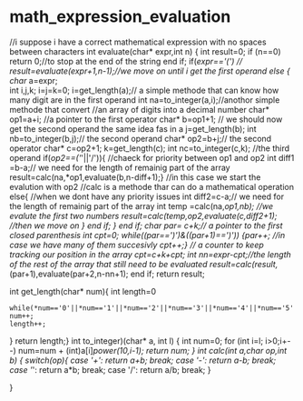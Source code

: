 # math_expression_evaluation
//i suppose i have a correct mathematical expression with no spaces between characters
int evaluate(char* expr,int n)
{
    int result=0;
    if (n==0) return 0;//to stop at the end of the string
    end if;
    if(*expr=='(')  //
                 result=evaluate(expr+1,n-1);//we move on until i get the first operand
    else {
          char* a=expr;              
          int i,j,k;
          i=j=k=0;
          i=get_length(a);// a simple methode that can know how many digit are in the first operand
          int na=to_integer(a,i);//anothor simple methode that convert 
                                //an array of digits into a decimal number
          char* op1=a+i; //a pointer to the first operator
          char* b=op1+1; // we should now get the second operand the same idea fas in a 
          j=get_length(b);
          int nb=to_integer(b,j);// the second operand
          char* op2=b+j;// the second operator
          char* c=op2+1;
          k=get_length(c);
          int nc=to_integer(c,k); //the third operand
if(*op2==('*'||'/')){ //chaeck for priority between op1 and op2
int diff1 =b-a;// we need for the length of remainig part of the array
   result=calc(na,*op1,evaluate(b,n-diff+1);} //in this case we start the evalution with op2
                                //calc is a methode thar can do a mathematical operation
else{                //when we dont have any priority issues
  int diff2=c-a;// we need for the length of remainig part of the array
 int temp =calc(na,*op1,nb); //we evalute the first two numbers
   result=calc(temp,*op2,evaluate(c,diff2+1); //then we move on 
}
end if;
 }
  end if;
 char* par= c+k;// a pointer to the first closed parenthesis
 int cpt=0;
  while((*par==')')&(*(par+1)==')')) 
 {par++; //in case we have many of them succesivly
  cpt++;} // a counter to keep tracking our position in the array
 cpt=c+k+cpt;
 int nn=expr-cpt;//the length of the rest of the array that still need to be evaluated
  result=calc(result,*(par+1),evaluate(par+2,n-nn+1);
  end if;
  return result;


  int get_length(char* num){
    int length=0

    while(*num=='0'||*num=='1'||*num=='2'||*num=='3'||*num=='4'||*num=='5'||*num=='6'||*num=='7'||*num=='8'||*num=='9')
    num++;
    length++;
  }
  return length;}
  int to_integer)(char* a, int l)
  {
    int num=0;
    for (int i=l; i>0;i+--)
      num=num + (int)a[i]*power(10,i-1);
    return num;
  }
int calc(int a,char op,int b)
{
  switch(op){
    case '+':
    return a+b;
    break;
    case '-':
    return a-b;
    break;
    case '*':
    return a*b;
    break;
    case '/':
    return a/b;
    break;
  }

}
